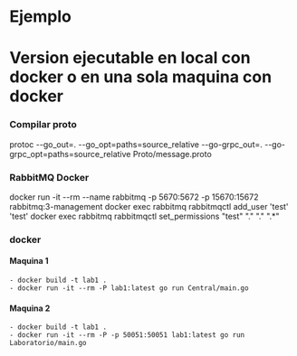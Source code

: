 # Ejemplo

# Version ejecutable en local con docker o en una sola maquina con docker

### Compilar proto

protoc --go_out=. --go_opt=paths=source_relative --go-grpc_out=. --go-grpc_opt=paths=source_relative Proto/message.proto

### RabbitMQ Docker

docker run -it --rm --name rabbitmq -p 5670:5672 -p 15670:15672 rabbitmq:3-management
docker exec rabbitmq rabbitmqctl add_user 'test' 'test'
docker exec rabbitmq rabbitmqctl set_permissions "test" "." "." ".*"

### docker

#### Maquina 1
    - docker build -t lab1 .
    - docker run -it --rm -P lab1:latest go run Central/main.go

#### Maquina 2
    - docker build -t lab1 .
    - docker run -it --rm -P -p 50051:50051 lab1:latest go run Laboratorio/main.go